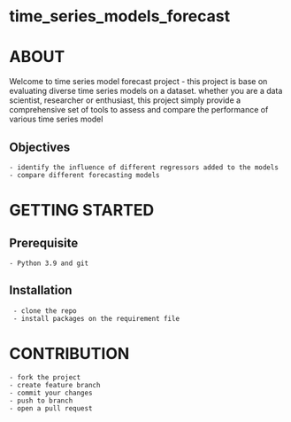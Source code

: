 # time_series_models_forecast

# ABOUT
Welcome to time series model forecast project - this project is base on evaluating diverse time series
models on a dataset. whether you are a data scientist, researcher or enthusiast, this project simply 
provide  a comprehensive set of tools to assess and compare the performance of various time series model

## Objectives
    - identify the influence of different regressors added to the models
    - compare different forecasting models


# GETTING STARTED
  ## Prerequisite
    - Python 3.9 and git
  ## Installation
     - clone the repo
     - install packages on the requirement file


# CONTRIBUTION
    - fork the project
    - create feature branch
    - commit your changes
    - push to branch
    - open a pull request